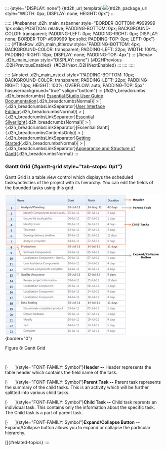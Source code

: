 ::: {style="DISPLAY: none"}
[](ms-xhelp:///?Id=d2h_url_template){#d2h_url_template}![](!package_url!){#d2h_package_url style="WIDTH: 0px; DISPLAY: none; HEIGHT: 0px"}
:::

::::: {#nsbanner .d2h_main_nsbanner style="BORDER-BOTTOM: #999999 1px solid; POSITION: relative; PADDING-BOTTOM: 0px; BACKGROUND-COLOR: transparent; PADDING-LEFT: 0px; PADDING-RIGHT: 0px; DISPLAY: none; BORDER-TOP: #999999 1px solid; PADDING-TOP: 0px; LEFT: 0px"}
:::: {#TitleRow .d2h_main_titlerow style="PADDING-BOTTOM: 4px; BACKGROUND-COLOR: transparent; PADDING-LEFT: 22px; WIDTH: 100%; PADDING-RIGHT: 10px; DISPLAY: none; PADDING-TOP: 4px"}
::: {#ienav .d2h_main_ienav style="DISPLAY: none"}
[](ms-xhelp:///?Id=a51e9739-758b-4256-a7f7-ebb646e055d1){#D2HPrevious .D2HPreviousEnabled}  [](ms-xhelp:///?Id=e2702e7b-5d2b-4639-a5cc-caf41f76eb09){#D2HNext .D2HNextEnabled}
:::
::::
:::::

:::: {#nstext .d2h_main_nstext style="PADDING-BOTTOM: 10px; BACKGROUND-COLOR: transparent; PADDING-LEFT: 22px; PADDING-RIGHT: 10px; HEIGHT: 100%; OVERFLOW: auto; PADDING-TOP: 5px" hasuserbackground="true" valign="bottom"}
::: {#d2h_breadcrumbs .d2h_breadcrumbs}
[Essential Studio User Guide Documentation](ms-xhelp:///?Id=12457748-09e3-4d74-a240-8e049cedf030){.d2h_breadcrumbsNormal}[ \> ]{.d2h_breadcrumbsLinkSeparator}[User Interface Edition](ms-xhelp:///?Id=c29296b7-531c-413b-a0ec-488ca1f7f669){.d2h_breadcrumbsNormal}[ \> ]{.d2h_breadcrumbsLinkSeparator}[Essential Silverlight](ms-xhelp:///?Id=66221bd1-ba2e-43c2-94a7-618f50e01d24){.d2h_breadcrumbsNormal}[ \> ]{.d2h_breadcrumbsLinkSeparator}[Essential Gantt]{.d2h_breadcrumbsContentsOnly}[ \> ]{.d2h_breadcrumbsLinkSeparator}[Getting Started](ms-xhelp:///?Id=35f72cf8-9b12-4131-ab30-00a5a199c143){.d2h_breadcrumbsNormal}[ \> ]{.d2h_breadcrumbsLinkSeparator}[Appearance and Structure of Gantt](ms-xhelp:///?Id=a51e9739-758b-4256-a7f7-ebb646e055d1){.d2h_breadcrumbsNormal}
:::

### Gantt Grid {#gantt-grid style="tab-stops: 0pt"}

Gantt Grid is a table view control which displays the scheduled tasks/activities of the project with its hierarchy. You can edit the fields of the bounded tasks using this grid.

![](ImagesExt/image63_8.jpg){border="0"}

Figure 8: Gantt Grid

 

[·      ]{style="FONT-FAMILY: Symbol"}**Header --** Header represents the table header which contains the field name of the task.

[·      ]{style="FONT-FAMILY: Symbol"}**Parent Task --** Parent task represents the summary of the child tasks. This is an activity which will be further splitted into various child tasks.

[·      ]{style="FONT-FAMILY: Symbol"}**Child Task --** Child task reprents an individual task. This contains only the information about the specific task. The Child task is a part of parent task.

[·      ]{style="FONT-FAMILY: Symbol"}**Expand/Collapse Button** -- Expand/Collapse button allows you to expand or collapse the particular hierarchy.

[]{#related-topics}
::::
